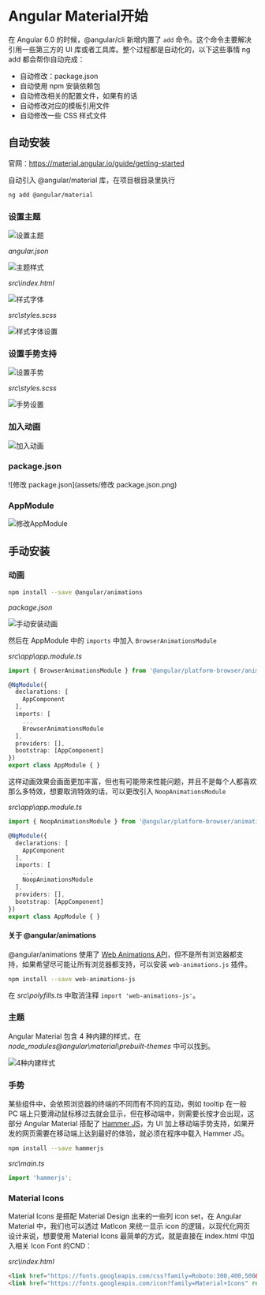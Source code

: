 # Angular Material开始

在 Angular 6.0 的时候，@angular/cli 新增内置了 `add` 命令。这个命令主要解决引用一些第三方的 UI 库或者工具库。整个过程都是自动化的，以下这些事情 ng add 都会帮你自动完成：

- 自动修改：package.json
- 自动使用 npm 安装依赖包
- 自动修改相关的配置文件，如果有的话
- 自动修改对应的模板引用文件
- 自动修改一些 CSS 样式文件

## 自动安装

官网：https://material.angular.io/guide/getting-started

自动引入 @angular/material 库，在项目根目录里执行

```bash
ng add @angular/material
```

### 设置主题

 ![设置主题](assets/设置主题.png)

*angular.json*

 ![主题样式](assets/主题样式.png)

*src\index.html*

 ![样式字体](assets/样式字体.png)

*src\styles.scss*

 ![样式字体设置](assets/样式字体设置.png)

### 设置手势支持

 ![设置手势](assets/设置手势.png)

*src\styles.scss*

 ![手势设置](assets/手势设置.png)

### 加入动画

 ![加入动画](assets/加入动画.png)

### package.json

 ![修改 package.json](assets/修改 package.json.png)

### AppModule

 ![修改AppModule](assets/修改AppModule.png)

## 手动安装

### 动画

```bash
npm install --save @angular/animations
```

*package.json*

 ![手动安装动画](assets/手动安装动画.png)

然后在 AppModule 中的 `imports` 中加入 `BrowserAnimationsModule`

*src\app\app.module.ts*

```typescript
import { BrowserAnimationsModule } from '@angular/platform-browser/animations';

@NgModule({
  declarations: [
    AppComponent
  ],
  imports: [
    ...
    BrowserAnimationsModule
  ],
  providers: [],
  bootstrap: [AppComponent]
})
export class AppModule { }
```

这样动画效果会画面更加丰富，但也有可能带来性能问题，并且不是每个人都喜欢那么多特效，想要取消特效的话，可以更改引入 `NoopAnimationsModule`

*src\app\app.module.ts*

```typescript
import { NoopAnimationsModule } from '@angular/platform-browser/animations';

@NgModule({
  declarations: [
    AppComponent
  ],
  imports: [
    ...
    NoopAnimationsModule
  ],
  providers: [],
  bootstrap: [AppComponent]
})
export class AppModule { }
```

#### 关于 @angular/animations

@angular/animations 使用了 [Web Animations API](https://developer.mozilla.org/zh-CN/docs/Web/API/Web_Animations_API)，但不是所有浏览器都支持，如果希望尽可能让所有浏览器都支持，可以安装 `web-animations.js` 插件。

```bash
npm install --save web-animations-js
```

在 *src\polyfills.ts* 中取消注释 `import 'web-animations-js'`。

### 主题

Angular Material 包含 4 种内建的样式，在 *node_modules\@angular\material\prebuilt-themes* 中可以找到。

 ![4种内建样式](assets/4种内建样式.png)

### 手势

某些组件中，会依照浏览器的终端的不同而有不同的互动，例如 tooltip 在一般 PC 端上只要滑动鼠标移过去就会显示，但在移动端中，则需要长按才会出现，这部分 Angular Material 搭配了 [Hammer JS](http://hammerjs.github.io/)，为 UI 加上移动端手势支持，如果开发的网页需要在移动端上达到最好的体验，就必须在程序中载入 Hammer JS。

```bash
npm install --save hammerjs
```

*src\main.ts*

```typescript
import 'hammerjs';
```

### Material Icons

Material Icons 是搭配 Material Design 出来的一些列 icon set，在 Angular Material 中，我们也可以透过 MatIcon 来统一显示 icon 的逻辑，以现代化网页设计来说，想要使用 Material Icons 最简单的方式，就是直接在 index.html 中加入相关 Icon Font 的CND：

*src\index.html*

```html
<link href="https://fonts.googleapis.com/css?family=Roboto:300,400,500&display=swap" rel="stylesheet">
<link href="https://fonts.googleapis.com/icon?family=Material+Icons" rel="stylesheet">
```

